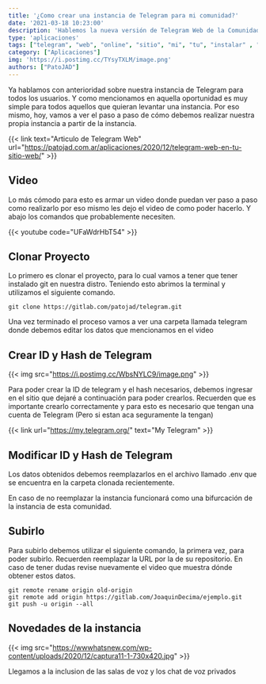 ```yaml
---
title: '¿Como crear una instancia de Telegram para mi comunidad?'
date: '2021-03-18 10:23:00'
description: 'Hablemos la nueva versión de Telegram Web de la Comunidad y como instalarlo en tu sitio'
type: 'aplicaciones'
tags: ["telegram", "web", "online", "sitio", "mi", "tu", "instalar" , "gratis"]
category: ["Aplicaciones"]
img: 'https://i.postimg.cc/TYsyTXLM/image.png'
authors: ["PatoJAD"]
---
```


Ya hablamos con anterioridad sobre nuestra instancia de Telegram para todos los usuarios. Y como mencionamos en aquella oportunidad es muy simple para todos aquellos que quieran levantar una instancia. Por eso mismo, hoy, vamos a ver el paso a paso de cómo debemos realizar nuestra propia instancia a partir de la instancia.

{{< link text="Articulo de Telegram Web" url="https://patojad.com.ar/aplicaciones/2020/12/telegram-web-en-tu-sitio-web/" >}}

## Video

Lo más cómodo para esto es armar un video donde puedan ver paso a paso como realizarlo por eso mismo les dejo el video de como poder hacerlo. Y abajo los comandos que probablemente necesiten.

{{< youtube code="UFaWdrHbT54" >}}

## Clonar Proyecto

Lo primero es clonar el proyecto, para lo cual vamos a tener que tener instalado git en nuestra distro. Teniendo esto abrimos la terminal y utilizamos el siguiente comando.

    git clone https://gitlab.com/patojad/telegram.git

Una vez terminado el proceso vamos a ver una carpeta llamada telegram donde debemos editar los datos que mencionamos en el video

## Crear ID y Hash de Telegram

{{< img src="https://i.postimg.cc/WbsNYLC9/image.png" >}}

Para poder crear la ID de telegram y el hash necesarios, debemos ingresar en el sitio que dejaré a continuación para poder crearlos. Recuerden que es importante crearlo correctamente y para esto es necesario que tengan una cuenta de Telegram (Pero si estan aca seguramente la tengan)

{{< link url="https://my.telegram.org/" text="My Telegram" >}}

## Modificar ID y Hash de Telegram

Los datos obtenidos debemos reemplazarlos en el archivo llamado .env que se encuentra en la carpeta clonada recientemente.

En caso de no reemplazar la instancia funcionará como una bifurcación de la instancia de esta comunidad.

## Subirlo

Para subirlo debemos utilizar el siguiente comando, la primera vez, para poder subirlo. Recuerden reemplazar la URL por la de su repositorio. En caso de tener dudas revise nuevamente el video que muestra dónde obtener estos datos.

    git remote rename origin old-origin
    git remote add origin https://gitlab.com/JoaquinDecima/ejemplo.git
    git push -u origin --all

## Novedades de la instancia

{{< img src="https://wwwhatsnew.com/wp-content/uploads/2020/12/captura11-1-730x420.jpg" >}}

Llegamos a la inclusion de las salas de voz y los chat de voz privados
